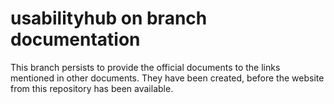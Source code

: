 # usabilityhub on branch documentation

This branch persists to provide the official documents to the links mentioned in other documents.
They have been created, before the website from this repository has been available.
